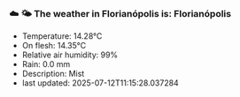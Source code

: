 ### ☁️ 🌤️  The weather in Florianópolis is: Florianópolis

- Temperature: 14.28°C
- On flesh: 14.35°C
- Relative air humidity: 99%
- Rain: 0.0 mm
- Description: Mist
- last updated: 2025-07-12T11:15:28.037284
